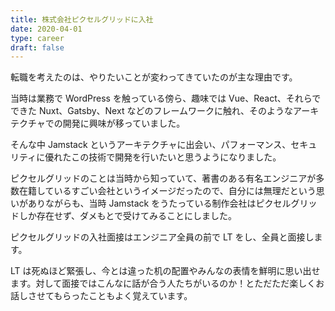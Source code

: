 ```yaml
---
title: 株式会社ピクセルグリッドに入社
date: 2020-04-01
type: career
draft: false
---
```


転職を考えたのは、やりたいことが変わってきていたのが主な理由です。

当時は業務で WordPress を触っている傍ら、趣味では Vue、React、それらでできた Nuxt、Gatsby、Next などのフレームワークに触れ、そのようなアーキテクチャでの開発に興味が移っていました。

そんな中 Jamstack というアーキテクチャに出会い、パフォーマンス、セキュリティに優れたこの技術で開発を行いたいと思うようになりました。

ピクセルグリッドのことは当時から知っていて、著書のある有名エンジニアが多数在籍しているすごい会社というイメージだったので、自分には無理だという思いがありながらも、当時 Jamstack をうたっている制作会社はピクセルグリッドしか存在せず、ダメもとで受けてみることにしました。

ピクセルグリッドの入社面接はエンジニア全員の前で LT をし、全員と面接します。

LT は死ぬほど緊張し、今とは違った机の配置やみんなの表情を鮮明に思い出せます。対して面接ではこんなに話が合う人たちがいるのか！とただただ楽しくお話しさせてもらったこともよく覚えています。
